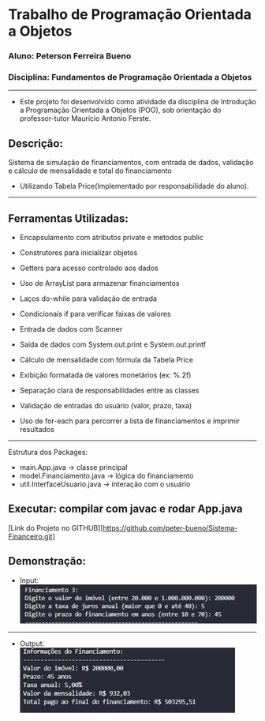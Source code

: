 # Trabalho de Programação Orientada a Objetos

### Aluno: Peterson Ferreira Bueno
### Disciplina: Fundamentos de Programação Orientada a Objetos
---
- Este projeto foi desenvolvido como atividade da disciplina de Introdução a Programação Orientada a Objetos (POO),
sob orientação do professor-tutor Mauricio Antonio Ferste.

## Descrição:
Sistema de simulação de financiamentos, com entrada de dados, validação e cálculo de mensalidade e total do financiamento
- Utilizando Tabela Price(Implementado por responsabilidade do aluno).
---
## Ferramentas Utilizadas: 

* Encapsulamento com atributos private e métodos public

* Construtores para inicializar objetos

* Getters para acesso controlado aos dados

* Uso de ArrayList para armazenar financiamentos

* Laços do-while para validação de entrada

* Condicionais if para verificar faixas de valores

* Entrada de dados com Scanner

* Saída de dados com System.out.print e System.out.printf

* Cálculo de mensalidade com fórmula da Tabela Price

* Exibição formatada de valores monetários (ex: %.2f)

* Separação clara de responsabilidades entre as classes

* Validação de entradas do usuário (valor, prazo, taxa)

* Uso de for-each para percorrer a lista de financiamentos e imprimir resultados
---
Estrutura dos Packages:
- main.App.java → classe principal
- model.Financiamento.java → lógica do financiamento
- util.InterfaceUsuario.java → interação com o usuário

Executar: compilar com javac e rodar App.java
---

[Link do Projeto no GITHUB][https://github.com/peter-bueno/Sistema-Financeiro.git]
## Demonstração:

- Input: 
![Img demonstracao 1](assets/demonstracao1.png) 
---
- Output: 
![Img demonstracao 2](assets/demonstracao2.png) 

